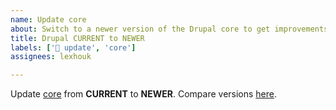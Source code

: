 ```yaml
---
name: Update core
about: Switch to a newer version of the Drupal core to get improvements and new features.
title: Drupal CURRENT to NEWER
labels: ['📢 update', 'core']
assignees: lexhouk

---
```


Update [core](https://www.drupal.org/project/drupal) from **CURRENT** to **NEWER**. Compare versions [here](https://git.drupalcode.org/project/drupal/-/compare/CURRENT...NEWER).
